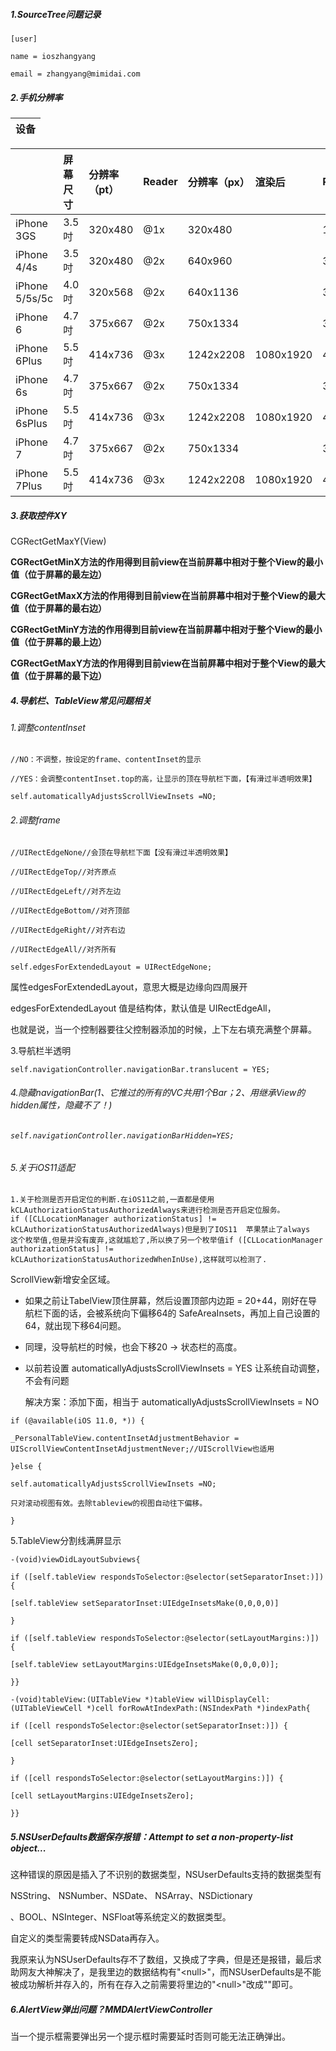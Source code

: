 ##### 1.SourceTree问题记录

`[user]`

`name = ioszhangyang`

`email = zhangyang@mimidai.com`

##### 2.手机分辨率

| 设备 |
| :--- |


|  | 屏幕尺寸 | 分辨率（pt） | Reader | 分辨率（px） | 渲染后 | PPI |
| :--- | :--- | :--- | :--- | :--- | :--- | :--- |
| iPhone 3GS | 3.5吋 | 320x480 | @1x | 320x480 |  | 163 |
| iPhone 4/4s | 3.5吋 | 320x480 | @2x | 640x960 |  | 330 |
| iPhone 5/5s/5c | 4.0吋 | 320x568 | @2x | 640x1136 |  | 326 |
| iPhone 6 | 4.7吋 | 375x667 | @2x | 750x1334 |  | 326 |
| iPhone 6Plus | 5.5吋 | 414x736 | @3x | 1242x2208 | 1080x1920 | 401 |
| iPhone 6s | 4.7吋 | 375x667 | @2x | 750x1334 |  | 326 |
| iPhone 6sPlus | 5.5吋 | 414x736 | @3x | 1242x2208 | 1080x1920 | 401 |
| iPhone 7 | 4.7吋 | 375x667 | @2x | 750x1334 |  | 326 |
| iPhone 7Plus | 5.5吋 | 414x736 | @3x | 1242x2208 | 1080x1920 | 401 |

##### 3.获取控件XY

CGRectGetMaxY\(View\)

**CGRectGetMinX方法的作用得到目前view在当前屏幕中相对于整个View的最小值（位于屏幕的最左边）**

**CGRectGetMaxX方法的作用得到目前view在当前屏幕中相对于整个View的最大值（位于屏幕的最右边）**

**CGRectGetMinY方法的作用得到目前view在当前屏幕中相对于整个View的最小值（位于屏幕的最上边）**

**CGRectGetMaxY方法的作用得到目前view在当前屏幕中相对于整个View的最大值（位于屏幕的最下边）**

##### 4.导航栏、TableView常见问题相关

###### 1.调整contentInset

`//NO：不调整，按设定的frame、contentInset的显示`

`//YES：会调整contentInset.top的高，让显示的顶在导航栏下面，【有滑过半透明效果】`

`self.automaticallyAdjustsScrollViewInsets =NO;`

###### 2.调整frame

`//UIRectEdgeNone//会顶在导航栏下面【没有滑过半透明效果】`

`//UIRectEdgeTop//对齐原点`

`//UIRectEdgeLeft//对齐左边`

`//UIRectEdgeBottom//对齐顶部`

`//UIRectEdgeRight//对齐右边`

`//UIRectEdgeAll//对齐所有`

`self.edgesForExtendedLayout = UIRectEdgeNone;`

属性edgesForExtendedLayout，意思大概是边缘向四周展开

edgesForExtendedLayout 值是结构体，默认值是 UIRectEdgeAll，

也就是说，当一个控制器要往父控制器添加的时候，上下左右填充满整个屏幕。

3.导航栏半透明

`self.navigationController.navigationBar.translucent = YES;`

###### 4.隐藏navigationBar\(1、它推过的所有的VC共用1个Bar；2、用继承View的hidden属性，隐藏不了！\)

###### `self.navigationController.navigationBarHidden=YES;`

###### 5.关于iOS11适配

```
1.关于检测是否开启定位的判断.在iOS11之前,一直都是使用kCLAuthorizationStatusAuthorizedAlways来进行检测是否开启定位服务。
if ([CLLocationManager authorizationStatus] != kCLAuthorizationStatusAuthorizedAlways)但是到了IOS11  苹果禁止了always
这个枚举值,但是并没有废弃,这就尴尬了,所以换了另一个枚举值if ([CLLocationManager authorizationStatus] != 
kCLAuthorizationStatusAuthorizedWhenInUse),这样就可以检测了.
```

ScrollView新增安全区域。

* 如果之前让TabelView顶住屏幕，然后设置顶部内边距 = 20+44，刚好在导航栏下面的话，会被系统向下偏移64的 SafeAreaInsets，再加上自己设置的64，就出现下移64问题。

* 同理，没导航栏的时候，也会下移20 -&gt; 状态栏的高度。

* 以前若设置 automaticallyAdjustsScrollViewInsets  = YES 让系统自动调整，不会有问题

  解决方案：添加下面，相当于 automaticallyAdjustsScrollViewInsets = NO

`if (@available(iOS 11.0, *)) {`

`_PersonalTableView.contentInsetAdjustmentBehavior = UIScrollViewContentInsetAdjustmentNever;//UIScrollView也适用`

`}else {`

`self.automaticallyAdjustsScrollViewInsets =NO;`

`只对滚动视图有效。去除tableview的视图自动往下偏移。`

`}`

5.TableView分割线满屏显示

`-(void)viewDidLayoutSubviews{`

`if ([self.tableView respondsToSelector:@selector(setSeparatorInset:)]) {`

`[self.tableView setSeparatorInset:UIEdgeInsetsMake(0,0,0,0)]`

`}`

`if ([self.tableView respondsToSelector:@selector(setLayoutMargins:)]) {`

`[self.tableView setLayoutMargins:UIEdgeInsetsMake(0,0,0,0)];`

`}}`

`-(void)tableView:(UITableView *)tableView willDisplayCell:(UITableViewCell *)cell forRowAtIndexPath:(NSIndexPath *)indexPath{`

`if ([cell respondsToSelector:@selector(setSeparatorInset:)]) {`

`[cell setSeparatorInset:UIEdgeInsetsZero];`

`}`

`if ([cell respondsToSelector:@selector(setLayoutMargins:)]) {`

`[cell setLayoutMargins:UIEdgeInsetsZero];`

`}}`

##### 5.NSUserDefaults数据保存报错：Attempt to set a non-property-list object...

这种错误的原因是插入了不识别的数据类型，NSUserDefaults支持的数据类型有

NSString、 NSNumber、NSDate、 NSArray、NSDictionary

、BOOL、NSInteger、NSFloat等系统定义的数据类型。

自定义的类型需要转成NSData再存入。

我原来认为NSUserDefaults存不了数组，又换成了字典，但是还是报错，最后求助网友大神解决了，是我里边的数据结构有"&lt;null&gt;"，而NSUserDefaults是不能被成功解析并存入的，所有在存入之前需要将里边的"&lt;null&gt;"改成""即可。

##### 6.AlertView弹出问题？MMDAlertViewController

当一个提示框需要弹出另一个提示框时需要延时否则可能无法正确弹出。

